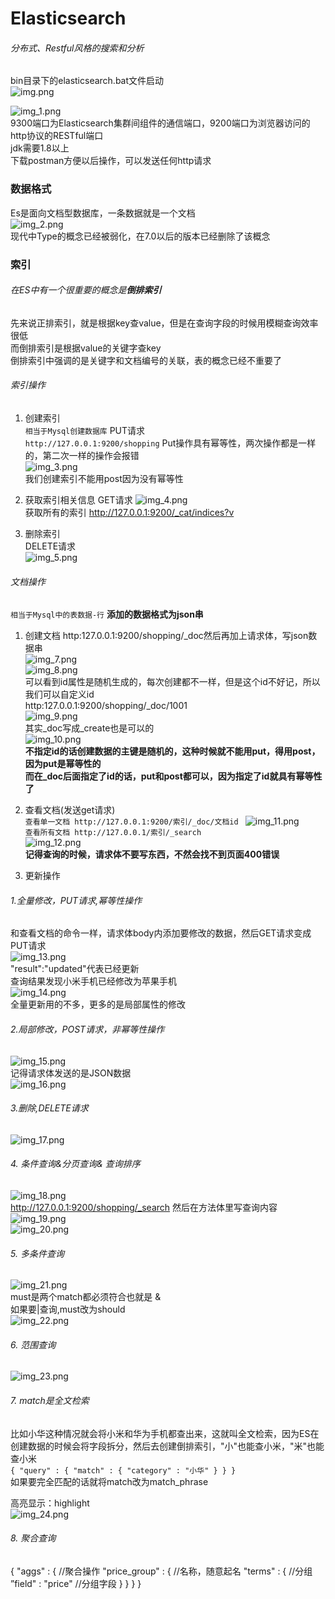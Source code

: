 # Elasticsearch
###### 分布式、Restful风格的搜索和分析  

bin目录下的elasticsearch.bat文件启动  
![img.png](img.png)     
 
![img_1.png](img_1.png)     
9300端口为Elasticsearch集群间组件的通信端口，9200端口为浏览器访问的http协议的RESTful端口  
jdk需要1.8以上    
下载postman方便以后操作，可以发送任何http请求    
### 数据格式  
Es是面向文档型数据库，一条数据就是一个文档  
![img_2.png](img_2.png)   
现代中Type的概念已经被弱化，在7.0以后的版本已经删除了该概念     
### 索引
###### 在ES中有一个很重要的概念是**倒排索引**   
先来说正排索引，就是根据key查value，但是在查询字段的时候用模糊查询效率很低    
而倒排索引是根据value的关键字查key   
倒排索引中强调的是关键字和文档编号的关联，表的概念已经不重要了  
###### 索引操作  
1. 创建索引  
``相当于Mysql创建数据库``
PUT请求  
``http://127.0.0.1:9200/shopping``
Put操作具有幂等性，两次操作都是一样的，第二次一样的操作会报错    
![img_3.png](img_3.png)    
我们创建索引不能用post因为没有幂等性   

2. 获取索引相关信息
GET请求
![img_4.png](img_4.png)  
获取所有的索引
http://127.0.0.1:9200/_cat/indices?v    
3. 删除索引  
DELETE请求   
![img_5.png](img_5.png)   

###### 文档操作  
``相当于Mysql中的表数据-行``
**添加的数据格式为json串**
1. 创建文档
http:127.0.0.1:9200/shopping/_doc然后再加上请求体，写json数据串    
![img_7.png](img_7.png)   
![img_8.png](img_8.png)  
可以看到id属性是随机生成的，每次创建都不一样，但是这个id不好记，所以我们可以自定义id  
http:127.0.0.1:9200/shopping/_doc/1001  
![img_9.png](img_9.png)  
其实_doc写成_create也是可以的  
![img_10.png](img_10.png)  
**不指定id的话创建数据的主键是随机的，这种时候就不能用put，得用post，因为put是幂等性的**  
**而在_doc后面指定了id的话，put和post都可以，因为指定了id就具有幂等性了**

2. 查看文档(发送get请求)  
``查看单一文档
http://127.0.0.1:9200/索引/_doc/文档id
``
![img_11.png](img_11.png)   
``查看所有文档
http://127.0.0.1/索引/_search ``   
![img_12.png](img_12.png)  
**记得查询的时候，请求体不要写东西，不然会找不到页面400错误**   

3. 更新操作  
###### 1.全量修改，PUT请求,幂等性操作
和查看文档的命令一样，请求体body内添加要修改的数据，然后GET请求变成PUT请求   
![img_13.png](img_13.png)    
"result":"updated"代表已经更新  
查询结果发现小米手机已经修改为苹果手机      
![img_14.png](img_14.png)   
全量更新用的不多，更多的是局部属性的修改    
###### 2.局部修改，POST请求，非幂等性操作
![img_15.png](img_15.png)  
记得请求体发送的是JSON数据  
![img_16.png](img_16.png)  

###### 3.删除,DELETE请求
![img_17.png](img_17.png)      
      
  

###### 4. 条件查询&分页查询& 查询排序   
![img_18.png](img_18.png)   
http://127.0.0.1:9200/shopping/_search  然后在方法体里写查询内容    
![img_19.png](img_19.png)    
![img_20.png](img_20.png)    



###### 5. 多条件查询  
![img_21.png](img_21.png)  
must是两个match都必须符合也就是 &  
如果要|查询,must改为should  
![img_22.png](img_22.png)  

###### 6. 范围查询  
![img_23.png](img_23.png)  

###### 7. match是全文检索  
比如小华这种情况就会将小米和华为手机都查出来，这就叫全文检索，因为ES在创建数据的时候会将字段拆分，然后去创建倒排索引，"小"也能查小米，"米"也能查小米      
``
{
"query" : {
        "match" : {
        "category" : "小华"
        }
    }
}    
``  
如果要完全匹配的话就将match改为match_phrase    

高亮显示：highlight       
![img_24.png](img_24.png)    

###### 8. 聚合查询  
{
"aggs" : {  //聚合操作 
    "price_group" : { //名称，随意起名
        "terms" : { //分组
             ”field" : "price"  //分组字段
            }
        }
    }
}




















